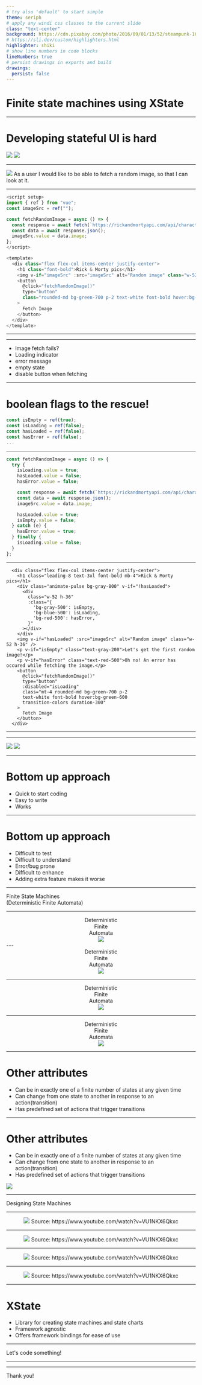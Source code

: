 ```yaml
---
# try also 'default' to start simple
theme: seriph
# apply any windi css classes to the current slide
class: "text-center"
background: https://cdn.pixabay.com/photo/2016/09/01/13/52/steampunk-1636156_960_720.png
# https://sli.dev/custom/highlighters.html
highlighter: shiki
# show line numbers in code blocks
lineNumbers: true
# persist drawings in exports and build
drawings:
  persist: false
---
```


# Finite state machines using XState

---

# Developing stateful UI is hard

<div class="mt-24 flex gap-4 w-full items-center justify-center">
  <img src="/error-success.jpg" class="h-72 w-72 rounded-lg" />
  <img src="/no-keyboard.jpg" class="h-72 w-72 rounded-lg" />
</div>

---

<CenterHeading>
<div class="flex">
<img src="/story.png" class="h-6 mt-2 mr-2"/> 
<span>As a user I would like to be able to fetch a random image, so that I can look at it.</span>
</div>
</CenterHeading>

---

```js {all|3|5-9|15|12-24}
<script setup>
import { ref } from "vue";
const imageSrc = ref("");

const fetchRandomImage = async () => {
  const response = await fetch(`https://rickandmortyapi.com/api/character/1`);
  const data = await response.json();
  imageSrc.value = data.image;
};
</script>

<template>
  <div class="flex flex-col items-center justify-center">
    <h1 class="font-bold">Rick & Morty pics</h1>
    <img v-if="imageSrc" :src="imageSrc" alt="Random image" class="w-52 h-36" />
    <button
      @click="fetchRandomImage()"
      type="button"
      class="rounded-md bg-green-700 p-2 text-white font-bold hover:bg-green-600 transition-colors duration-300"
    >
      Fetch Image
    </button>
  </div>
</template>

```

---

<Example/>

---

<Example/>
<div class="w-full h-full flex justify-center items-center mt-[-10%]">
  <ul class="bg-gray-700 p-4 rounded-lg">
    <li>Image fetch fails?</li>
    <li>Loading indicator</li>
    <li>error message</li>
    <li>empty state</li>
    <li>disable button when fetching</li>
  </ul>
</div>

---

# boolean flags to the rescue!

```js
const isEmpty = ref(true);
const isLoading = ref(false);
const hasLoaded = ref(false);
const hasError = ref(false);
...

```

---

```js {all|3-5|11,12|14,16}
const fetchRandomImage = async () => {
  try {
    isLoading.value = true;
    hasLoaded.value = false;
    hasError.value = false;

    const response = await fetch(`https://rickandmortyapi.com/api/character/${getRandomNumber()}`);
    const data = await response.json();
    imageSrc.value = data.image;

    hasLoaded.value = true;
    isEmpty.value = false;
  } catch (e) {
    hasError.value = true;
  } finally {
    isLoading.value = false;
  }
};
```

---

```js{all|3-12|13-15|19}
  <div class="flex flex-col items-center justify-center">
    <h1 class="leading-8 text-3xl font-bold mb-4">Rick & Morty pics</h1>
    <div class="animate-pulse bg-gray-800" v-if="!hasLoaded">
      <div
        class="w-52 h-36"
        :class="{
          'bg-gray-500': isEmpty,
          'bg-blue-500': isLoading,
          'bg-red-500': hasError,
        }"
      ></div>
    </div>
    <img v-if="hasLoaded" :src="imageSrc" alt="Random image" class="w-52 h-36" />
    <p v-if="isEmpty" class="text-gray-200">Let's get the first random image!</p>
    <p v-if="hasError" class="text-red-500">Oh no! An error has occured while fetching the image.</p>
    <button
      @click="fetchRandomImage()"
      type="button"
      :disabled="isLoading"
      class="mt-4 rounded-md bg-green-700 p-2
      text-white font-bold hover:bg-green-600
      transition-colors duration-300"
    >
      Fetch Image
    </button>
  </div>

```

---

<FlagsSolved/>

---

<div class="flex gap-4 w-full items-center justify-center h-full">
  <img src="/example-short.PNG" class="h-full rounded" />
  <img src="/example-long.PNG" class="h-full rounded" />
</div>

---

<h1>Bottom up approach</h1>
<div >
  <ul class="p-4 w-fit">
    <li>Quick to start coding</li>
    <li>Easy to write</li>
    <li>Works</li>
  </ul>
</div>

---

<h1>Bottom up approach</h1>
<div >
  <ul class="p-4 w-fit">
    <li>Difficult to test</li>
    <li>Difficult to understand</li>
    <li>Error/bug prone</li>
    <li>Difficult to enhance</li>
    <li>Adding extra feature makes it worse</li>
  </ul>
</div>

---

<CenterHeading>
  Finite State Machines
  <br>
  (Deterministic Finite Automata)
</CenterHeading>

---

<Center>
  <div class="flex">
    <div class="text-3xl mr-5">
    <span>Deterministic</span>
    <br>
    <span>Finite</span>
    <br>
    <span>Automata</span>
    </div>
    <img src="/lights.png" class=" rounded" />
  </div>
</Center>
---

<Center>
  <div class="flex">
    <div class="text-3xl mr-5">
    <span>Deterministic</span>
    <br>
    <span class="font-bold text-green-500">Finite</span>
    <br>
    <span>Automata</span>
    </div>
    <img src="/finite.png" class=" rounded" />
  </div>
</Center>

---

<Center>
  <div class="flex">
    <div class="text-3xl mr-5">
    <span>Deterministic</span>
    <br>
    <span>Finite</span>
    <br>
    <span class="font-bold text-green-500" >Automata</span>
    </div>
    <img src="/automata.png" class=" rounded" />
  </div>
</Center>

---

<Center>
  <div class="flex">
    <div class="text-3xl mr-5">
    <span class="font-bold text-green-500">Deterministic</span>
    <br>
    <span>Finite</span>
    <br>
    <span>Automata</span>
    </div>
    <img src="/deterministic.png" class=" rounded" />
  </div>
</Center>

---

# Other attributes

 <ul class="p-4 w-fit">
  <li>Can be in exactly one of a finite number of states at any given time</li>
  <li>Can change from one state to another in response to an action(transition)</li>
  <li>Has predefined set of actions that trigger transitions</li>
</ul>

---

# Other attributes

 <ul class="p-4 w-fit">
  <li>Can be in exactly one of a finite number of states at any given time</li>
  <li>Can change from one state to another in response to an action(transition)</li>
  <li>Has predefined set of actions that trigger transitions</li>
</ul>
<div class="h-72">
  <img src="/dog.jpg" class="h-full aspect-square rounded-lg" />
</div>

---

<CenterHeading>
  Designing State Machines
</CenterHeading>

---

<Center>
  <div class="h-[80%]">
  <img src="/20.PNG" class="h-full rounded-lg" />
  <span class="mt-2 text-xs">Source: https://www.youtube.com/watch?v=VU1NKX6Qkxc</span>
  </div>
</Center>

---

<Center>
  <div class="h-[80%]">
  <img src="/21.PNG" class="h-full rounded-lg" />
  <span class="mt-2 text-xs">Source: https://www.youtube.com/watch?v=VU1NKX6Qkxc</span>
  </div>
</Center>

---

<Center>
  <div class="h-[80%]">
  <img src="/22.PNG" class="h-full rounded-lg" />
  <span class="mt-2 text-xs">Source: https://www.youtube.com/watch?v=VU1NKX6Qkxc</span>
  </div>
</Center>

---

<Center>
  <div class="h-[80%]">
  <img src="/23.PNG" class="h-full rounded-lg" />
  <span class="mt-2 text-xs">Source: https://www.youtube.com/watch?v=VU1NKX6Qkxc</span>
  </div>
</Center>

---

# XState

<ul class="p-4 w-fit">
  <li>Library for creating state machines and state charts</li>
  <li>Framework agnostic</li>
  <li>Offers framework bindings for ease of use</li>
</ul>

---

<CenterHeading>
  Let's code something!
</CenterHeading>

---

<StateMachine/>

---

<CenterHeading>
  Thank you!
</CenterHeading>
